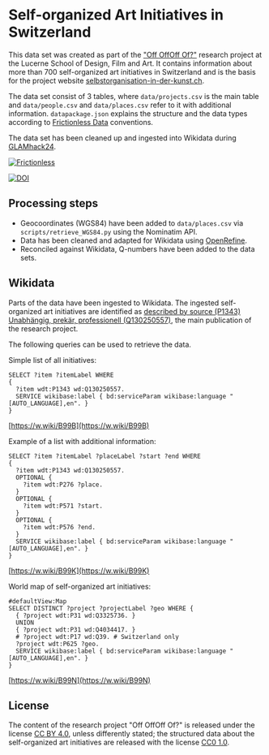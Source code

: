 # Self-organized Art Initiatives in Switzerland

This data set was created as part of the ["Off OffOff Of?"](https://www.hslu.ch/en/lucerne-university-of-applied-sciences-and-arts/research/projects/detail/?pid=1045) research project at the Lucerne School of Design, Film and Art. It contains information about more than 700 self-organized art initiatives in Switzerland and is the basis for the project website [selbstorganisation-in-der-kunst.ch](https://selbstorganisation-in-der-kunst.ch).

The data set consist of 3 tables, where `data/projects.csv` is the main table and `data/people.csv` and `data/places.csv` refer to it with additional information. `datapackage.json` explains the structure and the data types according to [Frictionless Data](https://frictionlessdata.io) conventions.

The data set has been cleaned up and ingested into Wikidata during [GLAMhack24](https://opendata.ch/de/events/glamhack24/).

[![Frictionless](https://github.com/birk/swiss-art-initiatives/actions/workflows/frictionless.yaml/badge.svg)](https://repository.frictionlessdata.io/pages/dashboard.html?user=birk&repo=swiss-art-initiatives&flow=frictionless)

[![DOI](https://zenodo.org/badge/DOI/10.5281/zenodo.13767099.svg)](https://doi.org/10.5281/zenodo.13767099)

## Processing steps

- Geocoordinates (WGS84) have been added to `data/places.csv` via `scripts/retrieve_WGS84.py` using the Nominatim API.
- Data has been cleaned and adapted for Wikidata using [OpenRefine](https://openrefine.org).
- Reconciled against Wikidata, Q-numbers have been added to the data sets.

## Wikidata

Parts of the data have been ingested to Wikidata. The ingested self-organized art initiatives are identified as [described by source (P1343)](http://www.wikidata.org/entity/P1343) [Unabhängig, prekär, professionell (Q130250557)](http://www.wikidata.org/entity/Q130250557), the main publication of the research project.

The following queries can be used to retrieve the data.

Simple list of all initiatives:

```SPARQL
SELECT ?item ?itemLabel WHERE
{
  ?item wdt:P1343 wd:Q130250557.
  SERVICE wikibase:label { bd:serviceParam wikibase:language "[AUTO_LANGUAGE],en". }
}
```

[https://w.wiki/B99B](https://w.wiki/B99B)

Example of a list with additional information:

```SPARQL
SELECT ?item ?itemLabel ?placeLabel ?start ?end WHERE
{
  ?item wdt:P1343 wd:Q130250557.
  OPTIONAL {
    ?item wdt:P276 ?place.
  }
  OPTIONAL {
    ?item wdt:P571 ?start.
  }
  OPTIONAL {
    ?item wdt:P576 ?end.
  }
  SERVICE wikibase:label { bd:serviceParam wikibase:language "[AUTO_LANGUAGE],en". }
}
```

[https://w.wiki/B99K](https://w.wiki/B99K)

World map of self-organized art initiatives:

```SPARQL
#defaultView:Map
SELECT DISTINCT ?project ?projectLabel ?geo WHERE {
  { ?project wdt:P31 wd:Q3325736. }
  UNION
  { ?project wdt:P31 wd:Q4034417. }
  # ?project wdt:P17 wd:Q39. # Switzerland only
  ?project wdt:P625 ?geo.
  SERVICE wikibase:label { bd:serviceParam wikibase:language "[AUTO_LANGUAGE],en". }
}
```

[https://w.wiki/B99N](https://w.wiki/B99N)

## License

The content of the research project "Off OffOff Of?" is released under the license [CC BY 4.0](https://creativecommons.org/licenses/by/4.0/), unless differently stated; the structured data about the self-organized art initiatives are released with the license [CC0 1.0](https://creativecommons.org/publicdomain/zero/1.0/).
